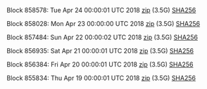 Block 858578: Tue Apr 24 00:00:01 UTC 2018 [zip](https://dash-bootstrap.ams3.digitaloceanspaces.com/mainnet/2018-04-24/bootstrap.dat.zip) (3.5G) [SHA256](https://dash-bootstrap.ams3.digitaloceanspaces.com/mainnet/2018-04-24/sha256.txt)

Block 858028: Mon Apr 23 00:00:00 UTC 2018 [zip](https://dash-bootstrap.ams3.digitaloceanspaces.com/mainnet/2018-04-23/bootstrap.dat.zip) (3.5G) [SHA256](https://dash-bootstrap.ams3.digitaloceanspaces.com/mainnet/2018-04-23/sha256.txt)

Block 857484: Sun Apr 22 00:00:02 UTC 2018 [zip](https://dash-bootstrap.ams3.digitaloceanspaces.com/mainnet/2018-04-22/bootstrap.dat.zip) (3.5G) [SHA256](https://dash-bootstrap.ams3.digitaloceanspaces.com/mainnet/2018-04-22/sha256.txt)

Block 856935: Sat Apr 21 00:00:01 UTC 2018 [zip](https://dash-bootstrap.ams3.digitaloceanspaces.com/mainnet/2018-04-21/bootstrap.dat.zip) (3.5G) [SHA256](https://dash-bootstrap.ams3.digitaloceanspaces.com/mainnet/2018-04-21/sha256.txt)

Block 856384: Fri Apr 20 00:00:01 UTC 2018 [zip](https://dash-bootstrap.ams3.digitaloceanspaces.com/mainnet/2018-04-20/bootstrap.dat.zip) (3.5G) [SHA256](https://dash-bootstrap.ams3.digitaloceanspaces.com/mainnet/2018-04-20/sha256.txt)

Block 855834: Thu Apr 19 00:00:01 UTC 2018 [zip](https://dash-bootstrap.ams3.digitaloceanspaces.com/mainnet/2018-04-19/bootstrap.dat.zip) (3.5G) [SHA256](https://dash-bootstrap.ams3.digitaloceanspaces.com/mainnet/2018-04-19/sha256.txt)
